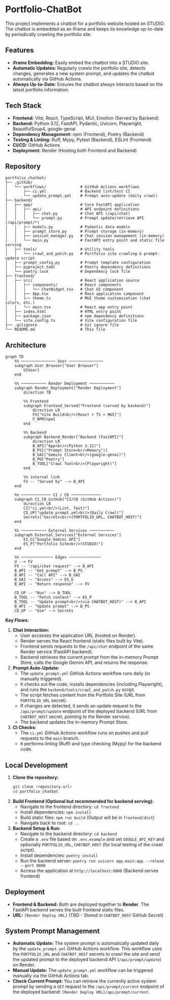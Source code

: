 # Portfolio-ChatBot

This project implements a chatbot for a portfolio website hosted on STUDIO.
The chatbot is embedded as an iframe and keeps its knowledge up-to-date by periodically crawling the portfolio site.

## Features

*   **iframe Embedding:** Easily embed the chatbot into a STUDIO site.
*   **Automatic Updates:** Regularly crawls the portfolio site, detects changes, generates a new system prompt, and updates the chatbot automatically via GitHub Actions.
*   **Always Up-to-Date:** Ensures the chatbot always interacts based on the latest portfolio information.

## Tech Stack

*   **Frontend:** Vite, React, TypeScript, MUI, Emotion (Served by Backend)
*   **Backend:** Python 3.12, FastAPI, Pydantic, Uvicorn, Playwright, BeautifulSoup4, google-genai
*   **Dependency Management:** npm (Frontend), Poetry (Backend)
*   **Testing & Linting:** Ruff, Mypy, Pytest (Backend), ESLint (Frontend)
*   **CI/CD:** GitHub Actions
*   **Deployment:** Render (Hosting both Frontend and Backend)

## Repository

```plaintext
portfolio_chatbot/
├── .github/
│   └── workflows/               # GitHub Actions workflows
│       ├── ci.yml               # Backend lint/test CI
│       └── update_prompt.yml    # Prompt auto-update (daily crawl)
├── backend/
│   ├── app/                     # Core FastAPI application
│   │   ├── api/                 # API endpoint definitions
│   │   │   ├── chat.py          # Chat API (/api/chat)
│   │   │   └── prompt.py        # Prompt update/retrieve API (/api/prompt/*)
│   │   ├── models.py            # Pydantic data models
│   │   ├── prompt_store.py      # Prompt storage (in-memory)
│   │   ├── session_manager.py   # Chat session management (in-memory)
│   │   └── main.py              # FastAPI entry point and static file serving
│   ├── tools/                   # Utility tools
│   │   └── crawl_and_patch.py   # Portfolio site crawling & prompt-update script
│   ├── prompt_config.py         # Prompt template configuration
│   ├── pyproject.toml           # Poetry dependency definitions
│   └── poetry.lock              # Dependency lock file
├── frontend/
│   ├── src/                     # React application source
│   │   ├── components/          # React components
│   │   │   └── ChatWidget.tsx   # Chat UI component
│   │   ├── App.tsx              # Main application component
│   │   ├── theme.ts             # MUI theme customization (chat colors, etc.)
│   │   └── main.tsx             # React app entry point
│   ├── index.html               # HTML entry point
│   ├── package.json             # npm dependency definitions
│   └── vite.config.ts           # Vite configuration file
├── .gitignore                   # Git ignore file
└── README.md                    # This file
```

## Architecture

```mermaid
graph TD
    %% ─────────────── User ───────────────
    subgraph User_Browser["User Browser"]
        U[User]
    end

    %% ─────────── Render Deployment ───────────
    subgraph Render_Deployment["Render Deployment"]
        direction TB

        %% Frontend
        subgraph Frontend_Served["Frontend (served by backend)"]
            direction LR
            FV["Vite Build<br/>(React + TS + MUI)"]
            F_NPM[npm]
        end

        %% Backend
        subgraph Backend_Render["Backend (FastAPI)"]
            direction LR
            B_API["App<br/>(Python 3.12)"]
            B_PS[("Prompt Store<br/>Memory")]
            B_GAI["Gemini Client<br/>(google‑genai)"]
            B_PO["Poetry"]
            B_TOOL["Crawl Tool<br/>(Playwright)"]
        end

        %% internal link
        FV -- "Served by" --> B_API
    end

    %% ───────────── CI / CD ─────────────
    subgraph CI_CD_GitHub["CI/CD (GitHub Actions)"]
        direction LR
        CI["ci.yml<br/>(Lint, Test)"]
        CD_UP["update_prompt.yml<br/>(Daily Crawl)"]
        Secrets["Secrets<br/>(PORTFOLIO_URL, CHATBOT_HOST)"]
    end

    %% ─────────── External Services ───────────
    subgraph External_Services["External Services"]
        ES_G["Google Gemini API"]
        ES_P["Portfolio Site<br/>(STUDIO)"]
    end

    %% ────────────── Edges ──────────────
    U --> FV
    FV -- "/api/chat request" --> B_API
    B_API -- "Get prompt" --> B_PS
    B_API -- "Call API" --> B_GAI
    B_GAI -- "Access" --> ES_G
    B_API -- "Return response" --> FV

    CD_UP -- "Run" --> B_TOOL
    B_TOOL -- "Fetch content" --> ES_P
    B_TOOL -- "Update prompt<br/>(via CHATBOT_HOST)" --> B_API
    B_API -- "Update prompt" --> B_PS
    CD_UP -- "Use" --> Secrets
```

**Key Flows:**

1.  **Chat Interaction:**
    *   User accesses the application URL (hosted on Render).
    *   Render serves the React frontend (static files built by Vite).
    *   Frontend sends requests to the `/api/chat` endpoint of the same Render service (FastAPI backend).
    *   Backend retrieves the current prompt from the in-memory Prompt Store, calls the Google Gemini API, and returns the response.
2.  **Prompt Auto-Update:**
    *   The `update_prompt.yml` GitHub Actions workflow runs daily (or manually triggered).
    *   It checks out the code, installs dependencies (including Playwright), and runs the `backend/tools/crawl_and_patch.py` script.
    *   The script fetches content from the Portfolio Site (URL from `PORTFOLIO_URL` secret).
    *   If changes are detected, it sends an update request to the `/api/prompt/update` endpoint of the deployed backend (URL from `CHATBOT_HOST` secret, pointing to the Render service).
    *   The backend updates the in-memory Prompt Store.
3.  **CI Checks:**
    *   The `ci.yml` GitHub Actions workflow runs on pushes and pull requests to the `main` branch.
    *   It performs linting (Ruff) and type checking (Mypy) for the backend code.

## Local Development

1.  **Clone the repository:**
    ```bash
    git clone <repository-url>
    cd portfolio_chatbot
    ```
2.  **Build Frontend (Optional but recommended for backend serving):**
    *   Navigate to the frontend directory: `cd frontend`
    *   Install dependencies: `npm install`
    *   Build static files: `npm run build` (Output will be in `frontend/dist`)
    *   Navigate back to root: `cd ..`
3.  **Backend Setup & Run:**
    *   Navigate to the backend directory: `cd backend`
    *   Create a `.env` file based on `.env.example` and set `GOOGLE_API_KEY` and optionally `PORTFOLIO_URL`, `CHATBOT_HOST` (for local testing of the crawl script).
    *   Install dependencies: `poetry install`
    *   Run the backend server: `poetry run uvicorn app.main:app --reload --port 8000`
    *   Access the application at `http://localhost:8000` (Backend serves frontend)

## Deployment

*   **Frontend & Backend:** Both are deployed together to **Render**. The FastAPI backend serves the built frontend static files.
*   **URL:** `[Render Deploy URL]` (TBD - Stored in `CHATBOT_HOST` GitHub Secret)

## System Prompt Management

*   **Automatic Update:** The system prompt is automatically updated daily by the `update_prompt.yml` GitHub Actions workflow. This workflow uses the `PORTFOLIO_URL` and `CHATBOT_HOST` secrets to crawl the site and send the updated prompt to the deployed backend API (`/api/prompt/update`) on Render.
*   **Manual Update:** The `update_prompt.yml` workflow can be triggered manually via the GitHub Actions tab.
*   **Check Current Prompt:** You can retrieve the currently active system prompt by sending a `GET` request to the `/api/prompt/current` endpoint of the deployed backend: `[Render Deploy URL]/api/prompt/current`.